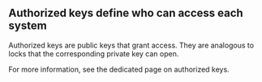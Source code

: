 ## Authorized keys define who can access each system
Authorized keys are public keys that grant access. They are analogous to locks that the corresponding private key can open.

For more information, see the dedicated page on authorized keys.


